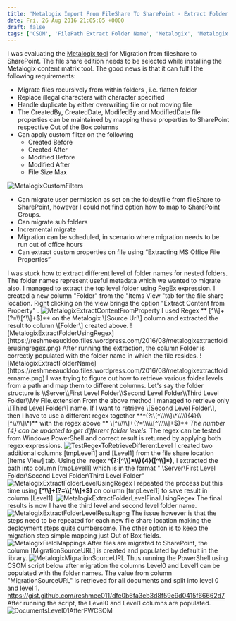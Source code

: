 ```yaml
---
title: 'Metalogix Import From FileShare To SharePoint - Extract Folder Name from FilePath using CSOM PnP'
date: Fri, 26 Aug 2016 21:05:05 +0000
draft: false
tags: ['CSOM', 'FilePath Extract Folder Name', 'Metalogix', 'Metalogix FileShare', 'PnP', 'SharePoint 2013']
---
```


I was evaluating the [Metalogix tool](http://www.metalogix.com/Products/Content-Matrix.aspx) for Migration from fileshare to SharePoint. The file share edition needs to be selected while installing the Metalogix content matrix tool. The good news is that it can fulfil the following requirements:

*   Migrate files recursively from within folders , i.e. flatten folder
*   Replace illegal characters with character specified
*   Handle duplicate by either overwriting file or not moving file
*   The CreatedBy, CreatedDate, ModifedBy and ModifiedDate file properties can be maintained by mapping these properties to SharePoint respective Out of the Box columns
*   Can apply custom filter on the following
    *   Created Before
    *   Created After
    *   Modified Before
    *   Modified After
    *   File Size Max

![MetalogixCustomFilters](https://reshmeeauckloo.files.wordpress.com/2016/08/metalogixcustomfilters.png)

*   Can migrate user permission as set on the folder/file from fileShare to SharePoint, however I could not find option how to map to SharePoint Groups.
*   Can migrate sub folders
*   Incremental migrate
*   Migration can be scheduled, in scenario where migration needs to be run out of office hours
*   Can extract custom properties on file using “Extracting MS Office File Properties”

I was stuck how to extract different level of folder names for nested folders. The folder names represent useful metadata which we wanted to migrate also. I managed to extract the top level folder using RegEx expression. I created a new column "Folder" from the "Items View "tab for the file share location. Right clicking on the view brings the option "Extract Content from Property" . ![MetalogixExtractContentFromProperty](https://reshmeeauckloo.files.wordpress.com/2016/08/metalogixextractcontentfromproperty.png) I used Regex ** \[^\\\\\]+(?=\\\\\[^\\\\\]+$)** on the Metalogix \[Source Url\] column and extracted the result to column \[Folder\] created above. ![MetalogixExtractFolderUsingRegex](https://reshmeeauckloo.files.wordpress.com/2016/08/metalogixextractfolderusingregex.png) After running the extraction, the column Folder is correctly populated with the folder name in which the file resides. ![MetalogixExtractFolderName](https://reshmeeauckloo.files.wordpress.com/2016/08/metalogixextractfoldername.png) I was trying to figure out how to retrieve various folder levels from a path and map them to different columns. Let's say the folder structure is \\Server\\First Level Folder\\Second Level Folder\\Third Level Folder\\My File.extension From the above method I managed to retrieve only \[Third Level Folder\] name. If I want to retrieve \[Second Level Folder\], then I have to use a different regex together **^(?:\[^\\\\\]\*\\\\){4}(\[^\\\\\]\*)** with the regex above ** \[^\\\\\]+(?=\\\\\[^\\\\\]+$)** _The number {4} can be updated to get different folder levels._ The regex can be tested from Windows PowerShell and correct result is returned by applying both regex expressions. ![TestRegexToRetrieveDifferentLevel](https://reshmeeauckloo.files.wordpress.com/2016/08/testregextoretrievedifferentlevel.png) I created two additional columns \[tmpLevel1\] and \[Level1\] from the file share location \[Items View\] tab. Using the  regex **^(?:\[^\\\\\]\*\\\\){4}(\[^\\\\\]\*),** I extracted the path into column \[tmpLevel1\] which is in the format " \\Server\\First Level Folder\\Second Level Folder\\Third Level Folder" ![MetalogixExtractFolderLevelUsingRegex](https://reshmeeauckloo.files.wordpress.com/2016/08/metalogixextractfolderlevelusingregex.png) I repeated the process but this time using **\[^\\\\\]+(?=\\\\\[^\\\\\]+$)** on column \[tmpLevel1\] to save result in column \[Level1\]. ![MetalogixExtractFolderLevelFinalUsingRegex](https://reshmeeauckloo.files.wordpress.com/2016/08/metalogixextractfolderlevelfinalusingregex.png) The final results is now I have the third level and second level folder name.![MetalogixExtractFolderLevelResultspng](https://reshmeeauckloo.files.wordpress.com/2016/08/metalogixextractfolderlevelresultspng.png) The issue however is that the steps need to be repeated for each new file share location making the deployment steps quite cumbersome. The other option is to keep the migration step simple mapping just Out of Box fields. ![MetalogixFieldMappings](https://reshmeeauckloo.files.wordpress.com/2016/08/metalogixfieldmappings.png) After files are migrated to SharePoint, the column \[MigrationSourceURL\] is created and populated by default in the library. ![MetalogixMigrationSourceURL](https://reshmeeauckloo.files.wordpress.com/2016/08/metalogixmigrationsourceurl.png) Thus running the PowerShell using CSOM script below after migration the columns Level0 and Level1 can be populated with the folder names. The value from column "MigrationSourceURL" is retrieved for all documents and split into level 0 and level 1. https://gist.github.com/reshmee011/dfe0b6fa3eb3d8f59e9d0415f66662d7 After running the script, the Level0 and Level1 columns are populated. ![DocumentsLevel01AfterPWCSOM](https://reshmeeauckloo.files.wordpress.com/2016/08/documentslevel01afterpwcsom.png)